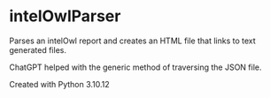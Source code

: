 # intelOwlParser

Parses an intelOwl report and creates an HTML file that links to text generated files.

ChatGPT helped with the generic method of traversing the JSON file.

Created with Python 3.10.12
